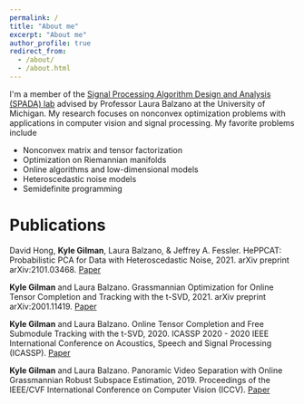 ```yaml
---
permalink: /
title: "About me"
excerpt: "About me"
author_profile: true
redirect_from: 
  - /about/
  - /about.html
---
```


I'm a member of the [Signal Processing Algorithm Design and Analysis (SPADA) lab](https://web.eecs.umich.edu/~girasole/?page_id=235) advised by Professor Laura Balzano at the University of Michigan. My research focuses on nonconvex optimization problems with applications in computer vision and signal processing. My favorite problems include
<ul>
  <li>Nonconvex matrix and tensor factorization</li>
  <li>Optimization on Riemannian manifolds</li>
  <li>Online algorithms and low-dimensional models</li>
  <li>Heteroscedastic noise models</li>
  <li>Semidefinite programming</li>
</ul>

Publications
======
David Hong, <b>Kyle Gilman</b>, Laura Balzano, & Jeffrey A. Fessler. HePPCAT: Probabilistic PCA for Data with Heteroscedastic Noise, 2021. arXiv preprint arXiv:2101.03468. [Paper](https://arxiv.org/abs/2101.03468)

<b>Kyle Gilman</b> and Laura Balzano.  Grassmannian Optimization for Online Tensor Completion and Tracking with the t-SVD, 2021. arXiv preprint arXiv:2001.11419. [Paper](https://arxiv.org/abs/2001.11419)

<b>Kyle Gilman</b> and Laura Balzano. Online Tensor Completion and Free Submodule Tracking with the t-SVD, 2020. ICASSP 2020 - 2020 IEEE International Conference on Acoustics, Speech and Signal Processing (ICASSP). [Paper](https://ieeexplore.ieee.org/document/9053199)

<b>Kyle Gilman</b> and Laura Balzano. Panoramic Video Separation with Online Grassmannian Robust Subspace Estimation, 2019. Proceedings of the IEEE/CVF International Conference on Computer Vision (ICCV). [Paper](https://ieeexplore.ieee.org/document/9022344)


